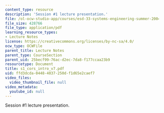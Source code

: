 ```yaml
---
content_type: resource
description: 'Session #1 lecture presentation.'
file: /ol-ocw-studio-app/courses/esd-33-systems-engineering-summer-2004/ffd3dcda04484037250df1d65e2caef7_s1_cors_intro_v7.pdf
file_size: 428766
file_type: application/pdf
learning_resource_types:
- Lecture Notes
license: https://creativecommons.org/licenses/by-nc-sa/4.0/
ocw_type: OCWFile
parent_title: Lecture Notes
parent_type: CourseSection
parent_uid: 25becf99-76ac-d2ec-7da8-f177ccaa23b9
resourcetype: Document
title: s1_cors_intro_v7.pdf
uid: ffd3dcda-0448-4037-250d-f1d65e2caef7
video_files:
  video_thumbnail_file: null
video_metadata:
  youtube_id: null
---
```

Session #1 lecture presentation.